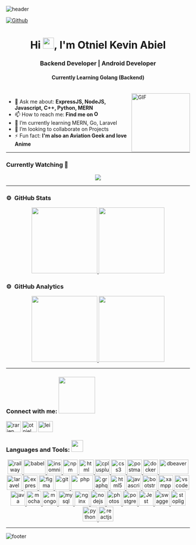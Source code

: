 ![header](https://user-images.githubusercontent.com/59575502/127335491-fdba1874-e943-4d3c-ab8c-678ffe22f8b8.png)

<!-- ![Profile views](https://visitor-badge.glitch.me/badge?page_id=rarjen) -->
[![Github](https://img.shields.io/github/followers/rarjen?label=Follow&style=social)](https://github.com/rarjen)
<h1 align="center">Hi <img src = "https://raw.githubusercontent.com/MartinHeinz/MartinHeinz/master/wave.gif" width = 30px>, I'm Otniel Kevin Abiel</h1>
<h3 align="center">Backend Developer | Android Developer</h3>
<h4 align="center">Currently Learning Golang (Backend)</h4>
</br>
<img align="right" alt="GIF" height="160px" src="https://media.giphy.com/media/du3J3cXyzhj75IOgvA/giphy.gif" />

- 💬 Ask me about: **ExpressJS, NodeJS, Javascript, C++, Python, MERN**
- 📫 How to reach me: **Find me on [<img alt="Otniel | LinkedIn" height="15px" src="https://cdn-icons-png.flaticon.com/512/174/174857.png"/>](https://www.linkedin.com/in/otniel-kevin-abiel-1b8567218)**
- 🌱 I’m currently learning MERN, Go, Laravel
- 👯 I’m looking to collaborate on Projects
- ⚡ Fun fact: **I'm also an Aviation Geek and love Anime**

---

<!-- <img align="right" alt="GIF" height="170px" src="https://media.giphy.com/media/J5B1Y8QZnzXXbLQIBu/giphy.gif" /> -->

### Currently Watching 🔭

<p align="center">
    <img src="https://64.media.tumblr.com/5c04dda9e3bdf9f982112c78b7328f8f/31f7605f27d507ea-56/s540x810/2b58c06be40ed4a94641c4c914fa035ac4047915.gif">
</p>
<!-- [![Spotify](https://novatorem.visualbean.vercel.app/api/spotify)](https://open.spotify.com/user/1112981871) -->
<!-- <img src="https://avatars.githubusercontent.com/u/16325531?v=4"/> -->

---

### ⚙️ &nbsp;GitHub Stats

<p align="center">
<a href="https://github.com/rarjen">
    <img height="180em" src="https://github-readme-stats.vercel.app/api?username=rarjen&theme=gotham&show_icons=true&count_private=true&hide_title=true&hide_border=true"/>
    <img height="180em" src="https://github-readme-stats.vercel.app/api/top-langs/?username=rarjen&layout=compact&theme=gotham&hide=html&hide_border=true"/>
</a>
</p>

### ⚙️ &nbsp;GitHub Analytics

<p align="center">
<a href="https://github.com/rarjen">
    <img height="180em" src="https://github-profile-trophy.vercel.app/?username=rarjen&theme=onestar&no-frame=true&column=3&row=2"/>
    <img height="180em" src="http://github-readme-streak-stats.herokuapp.com?user=rarjen&theme=gotham&hide_border=true&date_format=M%20j%5B%2C%20Y%5D"/>
</a>
</p>

<!-- ![GitHub stats](https://github-readme-stats.vercel.app/api?username=rarjen&theme=gotham&show_icons=true&count_private=true&hide_title=true&hide_border=true)
![Top Langs](https://github-readme-stats.vercel.app/api/top-langs/?username=rarjen&layout=compact&theme=gotham&hide=html&hide_border=true&card_width=330) -->

<!-- ![trophy](https://github-profile-trophy.vercel.app/?username=rarjen&theme=onestar&no-frame=true&column=3&row=2)
![GitHub Streak](http://github-readme-streak-stats.herokuapp.com?user=rarjen&theme=gotham&hide_border=true&date_format=M%20j%5B%2C%20Y%5D) -->

<!-- ### Blogs posts -->

<!-- BLOG-POST-LIST:START -->
<!-- - [Optimizing Nodejs Docker build times — Layering explained.](https://medium.com/@visualbean/optimizing-nodejs-docker-build-times-layering-explained-185d60a56e99?source=rss-35f0ba80b9cd------2) -->
<!-- - [Keeping up with trends](https://medium.com/@visualbean/keeping-up-with-trends-19f9a7274577?source=rss-35f0ba80b9cd------2) -->
<!-- - [5 Quick NodeJS tips](https://medium.com/@visualbean/5-quick-nodejs-tips-fadbcd513d65?source=rss-35f0ba80b9cd------2) -->
<!-- - [C# String Concatenation](https://medium.com/@visualbean/c-string-concatenation-8873c9871240?source=rss-35f0ba80b9cd------2) -->
<!-- - [Documenting role based authentication with Swagger](https://medium.com/@visualbean/documenting-role-based-authentication-with-swagger-fa1d6c835cfd?source=rss-35f0ba80b9cd------2) -->
<!-- BLOG-POST-LIST:END -->

---

<p align="left">
<h3 align="left">Connect with me: <img src='https://raw.githubusercontent.com/ShahriarShafin/ShahriarShafin/main/Assets/handshake.gif' width="100px"></h3>
<a href="https://codepen.io/rarjen" target="blank"><img align="center" src="https://cdn.jsdelivr.net/npm/simple-icons@3.0.1/icons/codepen.svg" alt="rarjen" height="30" width="40" /></a>
<a href="https://www.linkedin.com/in/otniel-kevin-abiel-1b8567218" target="blank"><img align="center" src="https://cdn.jsdelivr.net/npm/simple-icons@3.0.1/icons/linkedin.svg" alt="otniel" height="30" width="40" /></a>
<a href="https://stackoverflow.com/users/17105990/lei" target="blank"><img align="center" src="https://cdn.jsdelivr.net/npm/simple-icons@3.0.1/icons/stackoverflow.svg" alt="lei" height="30" width="40" /></a>
</p>

<h3 align="left">Languages and Tools: <img src = "https://media2.giphy.com/media/QssGEmpkyEOhBCb7e1/giphy.gif?cid=ecf05e47a0n3gi1bfqntqmob8g9aid1oyj2wr3ds3mg700bl&rid=giphy.gif" width = 32px></h3>
<p align="center"> <a href="https://railway.app/" target="_blank"> <img src="https://railway.app/brand/logo-light.png" alt="railway" width="40" height="40"/> </a> <a href="https://babeljs.io/" target="_blank"> <img src="https://upload.wikimedia.org/wikipedia/commons/thumb/0/02/Babel_Logo.svg/1280px-Babel_Logo.svg.png" alt="babel" width="60" height="40"/> </a> <a href="https://insomnia.rest/" target="_blank"> <img src="https://seeklogo.com/images/I/insomnia-logo-A35E09EB19-seeklogo.com.png" alt="insomnia" width="40" height="40"/> </a> <a href="https://www.npmjs.com/" target="_blank"> <img src="https://img.icons8.com/color/512/npm.png" alt="npm" width="40" height="40"/> </a> <a href="https://www.postman.com/" target="_blank"> <img src="https://img.icons8.com/color/512/html-5.png" alt="html" width="40" height="40"/> </a> <a href="https://cplusplus.com/" target="_blank"> <img src="https://img.icons8.com/color/512/c-plus-plus-logo.png" alt="cplusplus" width="40" height="40"/> </a> <a href="https://www.w3schools.com/css/" target="_blank"> <img src="https://img.icons8.com/color/512/css3.png" alt="css3" width="40" height="40"/> </a> <a href="https://www.postman.com/" target="_blank"> <img src="https://cdn.worldvectorlogo.com/logos/postman.svg" alt="postman" width="40" height="40"/> </a> <a href="https://www.docker.com/" target="_blank"> <img src="https://img.icons8.com/fluency/512/docker.png" alt="docker" width="40" height="40"/> </a> <a href="https://dbeaver.io/" target="_blank"> <img src="https://dbeaver.com/wp-content/uploads/2022/10/LogoX2.png" alt="dbeaver" width="80" height="40"/> </a> <a href="https://laravel.com/" target="_blank"> <img src="https://upload.wikimedia.org/wikipedia/commons/thumb/9/9a/Laravel.svg/985px-Laravel.svg.png" alt="laravel" width="40" height="40"/> </a> <a href="https://expressjs.com" target="_blank"> <img src="https://skillshack.blob.core.windows.net/uploads/express.webp" alt="express" width="40" height="40"/> </a> <a href="https://www.figma.com/" target="_blank"> <img src="https://www.vectorlogo.zone/logos/figma/figma-icon.svg" alt="figma" width="40" height="40"/> </a> <a href="https://git-scm.com/" target="_blank"> <img src="https://www.vectorlogo.zone/logos/git-scm/git-scm-icon.svg" alt="git" width="40" height="40"/> </a> <a href="https://www.php.net/" target="_blank"> <img src="https://upload.wikimedia.org/wikipedia/commons/thumb/2/27/PHP-logo.svg/2560px-PHP-logo.svg.png" alt="php" width="60" height="40"/> </a> <a href="https://graphql.org" target="_blank"> <img src="https://www.vectorlogo.zone/logos/graphql/graphql-icon.svg" alt="graphql" width="40" height="40"/> </a> <a href="https://www.w3.org/html/" target="_blank"> <img src="https://img.icons8.com/color/512/html-5.png" alt="html5" width="40" height="40"/> </a> <a href="https://developer.mozilla.org/en-US/docs/Web/JavaScript" target="_blank"> <img src="https://upload.wikimedia.org/wikipedia/commons/thumb/9/99/Unofficial_JavaScript_logo_2.svg/2048px-Unofficial_JavaScript_logo_2.svg.png" alt="javascript" width="40" height="40"/> </a> <a href="https://getbootstrap.com/docs/5.2/getting-started/introduction/" target="_blank"> <img src="https://img.icons8.com/color/512/bootstrap.png" alt="bootstrap" width="40" height="40"/> </a> <a href="https://www.apachefriends.org/" target="_blank"> <img src="https://seeklogo.com/images/X/xampp-logo-1C1A9E3689-seeklogo.com.png" alt="xampp" width="40" height="40"/> </a> <a href="https://code.visualstudio.com/" target="_blank"> <img src="https://img.icons8.com/color/512/visual-studio-code-2019.png" alt="vscode" width="40" height="40"/> </a> <a href="https://www.java.com/en/" target="_blank"> <img src="https://img.icons8.com/color/512/java-coffee-cup-logo.png" alt="java" width="40" height="40"/> </a> <a href="https://mochajs.org" target="_blank"> <img src="https://www.vectorlogo.zone/logos/mochajs/mochajs-icon.svg" alt="mocha" width="40" height="40"/> </a> <a href="https://www.mongodb.com/" target="_blank"> <img src="https://cdn.iconscout.com/icon/free/png-256/mongodb-3-1175138.png" alt="mongodb" width="40" height="40"/> </a> <a href="https://www.mysql.com/" target="_blank"> <img src="https://img.icons8.com/fluency/512/mysql-logo.png" alt="mysql" width="40" height="40"/> </a> <a href="https://www.nginx.com" target="_blank"> <img src="https://img.icons8.com/color/512/nginx.png" alt="nginx" width="40" height="40"/> </a> <a href="https://nodejs.org" target="_blank"> <img src="https://img.icons8.com/color/512/nodejs.png" alt="nodejs" width="40" height="40"/> </a> <a href="https://www.photoshop.com/en" target="_blank"> <img src="https://img.icons8.com/color/512/adobe-photoshop--v1.png" alt="photoshop" width="40" height="40"/> </a> <a href="https://www.postgresql.org" target="_blank"> <img src="https://img.icons8.com/color/512/postgreesql.png" alt="postgresql" width="40" height="40"/> </a> <a href="https://jestjs.io/" target="_blank"> <img src="https://miro.medium.com/max/600/1*i37IyHf6vnhqWIA9osxU3w.png" alt="Jest" width="40" height="40"/> </a> <a href="https://swagger.io/" target="_blank"> <img src="https://docs.oracle.com/cloud/apiary/images/swagger-logo.png" alt="swagger" width="40" height="40"/> </a> <a href="https://stoplight.io/studio" target="_blank"> <img src="https://cdn.worldvectorlogo.com/logos/stoplight.svg" alt="stoplight" width="40" height="40"/> </a> <a href="https://www.python.org/" target="_blank"> <img src="https://img.icons8.com/color/512/python.png" alt="python" width="40" height="40"/> </a> <a href="https://reactjs.org/" target="_blank"> <img src="https://img.icons8.com/office/512/react.png" alt="reactjs" width="40" height="40"/> </a> </p>

---


![footer](https://user-images.githubusercontent.com/59575502/127335603-f2ca1bc8-1fdc-4bd6-8dd6-66358fb089a4.png)
